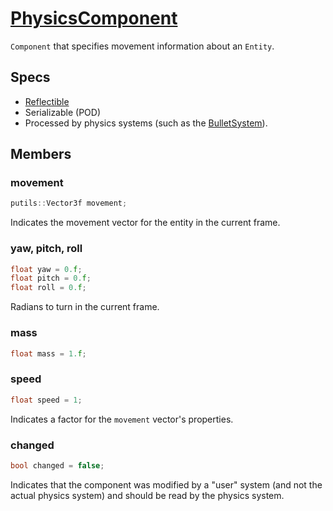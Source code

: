 # [PhysicsComponent](PhysicsComponent.hpp)

`Component` that specifies movement information about an `Entity`.

## Specs

* [Reflectible](https://github.com/phisko/putils/blob/master/reflection.md)
* Serializable (POD)
* Processed by physics systems (such as the [BulletSystem](../../systems/bullet/BulletSystem.md)).

## Members

### movement

```cpp
putils::Vector3f movement;
```
Indicates the movement vector for the entity in the current frame.

### yaw, pitch, roll

```cpp
float yaw = 0.f;
float pitch = 0.f;
float roll = 0.f;
```

Radians to turn in the current frame.

### mass

```cpp
float mass = 1.f;
```

### speed

```cpp
float speed = 1;
```
Indicates a factor for the `movement` vector's properties.

### changed

```cpp
bool changed = false;
```
Indicates that the component was modified by a "user" system (and not the actual physics system) and should be read by the physics system.